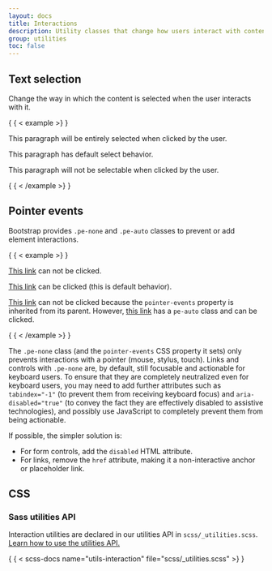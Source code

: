 ```yaml
---
layout: docs
title: Interactions
description: Utility classes that change how users interact with contents of a website.
group: utilities
toc: false
---
```


## Text selection

Change the way in which the content is selected when the user interacts with it.

{ { < example >} }
<p class="user-select-all">This paragraph will be entirely selected when clicked by the user.</p>
<p class="user-select-auto">This paragraph has default select behavior.</p>
<p class="user-select-none">This paragraph will not be selectable when clicked by the user.</p>
{ { < /example >} }

## Pointer events

Bootstrap provides `.pe-none` and `.pe-auto` classes to prevent or add element
interactions.

{ { < example >} }
<p><a href="#" class="pe-none" tabindex="-1" aria-disabled="true">This link</a> can not be clicked.</p>
<p><a href="#" class="pe-auto">This link</a> can be clicked (this is default behavior).</p>
<p class="pe-none"><a href="#" tabindex="-1" aria-disabled="true">This link</a> can not be clicked because the <code>pointer-events</code> property is inherited from its parent. However, <a href="#" class="pe-auto">this link</a> has a <code>pe-auto</code> class and can be clicked.</p>
{ { < /example >} }

The `.pe-none` class (and the `pointer-events` CSS property it sets) only
prevents interactions with a pointer (mouse, stylus, touch). Links and controls
with `.pe-none` are, by default, still focusable and actionable for keyboard
users. To ensure that they are completely neutralized even for keyboard users,
you may need to add further attributes such as `tabindex="-1"` (to prevent them
from receiving keyboard focus) and `aria-disabled="true"` (to convey the fact
they are effectively disabled to assistive technologies), and possibly use
JavaScript to completely prevent them from being actionable.

If possible, the simpler solution is:

- For form controls, add the `disabled` HTML attribute.
- For links, remove the `href` attribute, making it a non-interactive anchor or
  placeholder link.

## CSS

### Sass utilities API

Interaction utilities are declared in our utilities API in
`scss/_utilities.scss`. [Learn how to use the utilities API.](/utilities/api.md#using-the-api)

{ { < scss-docs name="utils-interaction" file="scss/_utilities.scss" >} }
